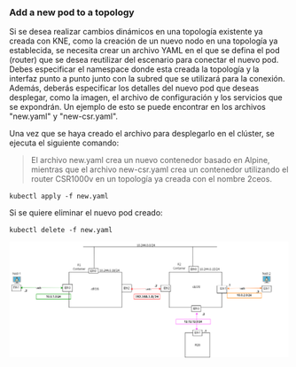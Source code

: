 ###  Add a new pod to a topology

Si se desea realizar cambios dinámicos en una topología existente ya creada con KNE, como la creación de un nuevo nodo en una topología ya establecida, se necesita crear un archivo YAML en el que se defina el pod (router) que se desea reutilizar del escenario para conectar el nuevo pod. Debes especificar el namespace donde esta creada la topología y la interfaz punto a punto junto con la subred que se utilizará para la conexión. Además, deberás especificar los detalles del nuevo pod que deseas desplegar, como la imagen, el archivo de configuración y los servicios que se expondrán. Un ejemplo de esto se puede encontrar en los archivos "new.yaml" y "new-csr.yaml".

Una vez que se haya creado el archivo para desplegarlo en el clúster, se ejecuta el siguiente comando:

> El archivo new.yaml crea un nuevo contenedor basado en Alpine, mientras que el archivo new-csr.yaml crea un contenedor utilizando el router CSR1000v en un topología ya creada con el nombre 2ceos.

```shell
kubectl apply -f new.yaml
```

Si se quiere eliminar el nuevo pod creado:
```shell
kubectl delete -f new.yaml
```

![2ceosnew](../../images/2ceosNew.png)